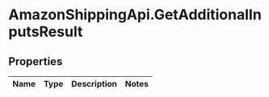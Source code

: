 # AmazonShippingApi.GetAdditionalInputsResult

## Properties
Name | Type | Description | Notes
------------ | ------------- | ------------- | -------------


